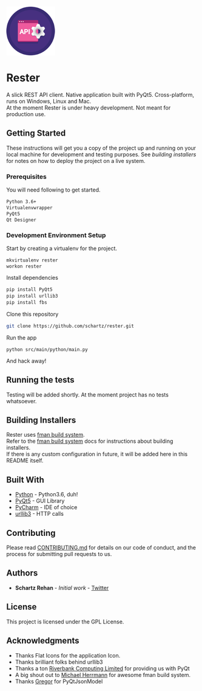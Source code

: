 ![Rester](https://raw.githubusercontent.com/schartz/rester/master/src/main/icons/linux/128.png)


# Rester
A slick REST API client. Native application built with PyQt5. Cross-platform, runs on Windows, Linux and Mac.  
At the moment Rester is under heavy development. Not meant for production use.


## Getting Started

These instructions will get you a copy of the project up and running on your local machine for development and testing purposes. See _building installers_ for notes on how to deploy the project on a live system.

### Prerequisites

You will need following to get started.

```
Python 3.6+
Virtualenvwrapper
PyQt5
Qt Designer
```

### Development Environment Setup

Start by creating a virtualenv for the project.

```
mkvirtualenv rester
workon rester
```

Install dependencies

```bash
pip install PyQt5
pip install urllib3
pip install fbs
```

Clone this repository
```bash
git clone https://github.com/schartz/rester.git
```
Run the app

```
python src/main/python/main.py
```

And hack away!
## Running the tests

Testing will be added shortly. At the moment project has no tests whatsoever.


## Building Installers

Rester uses [fman build system](https://build-system.fman.io/).  
Refer to the [fman build system](https://build-system.fman.io/) docs for instructions about building installers.  
If there is any custom configuration in future, it will be added here in this README itself.


## Built With
* [Python](https://www.python.org/) - Python3.6, duh!
* [PyQt5](https://www.riverbankcomputing.com/software/pyqt/download5) - GUI Library
* [PyCharm](https://www.jetbrains.com/pycharm/) - IDE of choice
* [urllib3](https://github.com/urllib3/urllib3) - HTTP calls

## Contributing

Please read [CONTRIBUTING.md](https://gist.github.com/PurpleBooth/b24679402957c63ec426) for details on our code of conduct, and the process for submitting pull requests to us.

## Authors

* **Schartz Rehan** - *Initial work* - [Twitter](https://twitter.com/schartzium)

## License

This project is licensed under the GPL License.

## Acknowledgments

* Thanks Flat Icons for the application Icon.
* Thanks brilliant folks behind urllib3
* Thanks a ton [Riverbank Computing Limited](https://www.riverbankcomputing.com) for providing us with PyQt
* A big shout out to [Michael Herrmann](http://www.herrmann.io/) for awesome fman build system.
* Thanks [Gregor](https://github.com/GrxE/PyQJsonModel) for PyQtJsonModel
